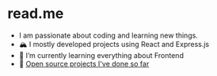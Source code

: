 # read.me

- I am passionate about coding and learning new things.
- 🏔️ I mostly developed projects using React and Express.js
- 🌱 I’m currently learning everything about Frontend
- 🚀 [Open source projects I've done so far](https://github.com/korayclean?tab=repositories)
  
